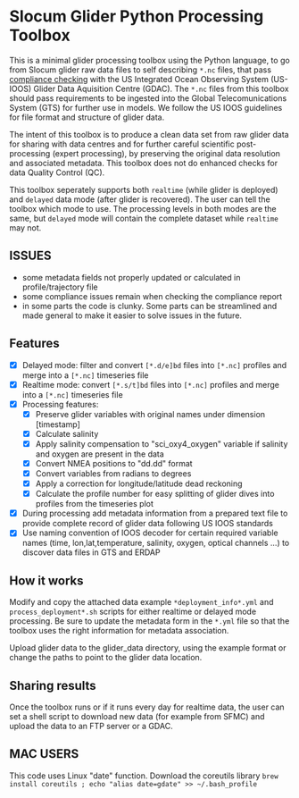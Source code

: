 # Slocum Glider Python Processing Toolbox

This is a minimal glider processing toolbox using the Python language, to go from Slocum glider raw data files to self describing `*.nc` files, that pass  [compliance checking](https://compliance.ioos.us/index.html "compliance checking") with the US Integrated Ocean Observing System (US-IOOS) Glider Data Aquisition Centre (GDAC). The `*.nc` files from this toolbox should pass requirements to be ingested into the Global Telecomunications System (GTS) for further use in models. We follow the US IOOS guidelines for file format and structure of glider data.

The intent of this toolbox is to produce a clean data set from raw glider data for sharing with data centres and for further careful scientific post-processing (expert processing), by preserving the original data resolution and associated metadata. This toolbox does not do enhanced checks for data Quality Control (QC).

This toolbox seperately supports both `realtime` (while glider is deployed) and `delayed` data mode (after glider is recovered). The user can tell the toolbox which mode to use. The processing levels in both modes are the same, but `delayed` mode will contain the complete dataset while `realtime` may not.

## ISSUES
- some metadata fields not properly updated or calculated in profile/trajectory file
- some compliance issues remain when checking the compliance report
- in some parts the code is clunky. Some parts can be streamlined and made general to make it easier to solve issues in the future.

## Features

- [x] Delayed mode: filter and convert `[*.d/e]bd` files into `[*.nc]` profiles and merge into a `[*.nc]` timeseries file
- [x] Realtime mode: convert `[*.s/t]bd` files into `[*.nc]` profiles and merge into a `[*.nc]` timeseries file
- [x] Processing features:
	- [x] Preserve glider variables with original names under dimension [timestamp]
	- [x] Calculate salinity
	- [x] Apply salinity compensation to "sci_oxy4_oxygen" variable if salinity and oxygen are present in the data
	- [x] Convert NMEA positions to "dd.dd" format
	- [x] Convert variables from radians to degrees
	- [x] Apply a correction for longitude/latitude dead reckoning
	- [x] Calculate the profile number for easy splitting of glider dives into profiles from the timeseries plot
- [x] During processing add metadata information from a prepared text file to provide complete record of glider data following US IOOS standards
- [x] Use naming convention of IOOS  decoder for certain required variable names (time, lon,lat,temperature, salinity, oxygen, optical channels ...) to discover data files in GTS and ERDAP
 
## How it works

Modify and copy the attached data example `*deployment_info*.yml` and `process_deployment*.sh` scripts for either realtime or delayed mode processing.
Be sure to update the metadata form in the `*.yml` file so that the toolbox uses the right information for metadata association.

Upload glider data to the glider_data directory, using the example format or change the paths to point to the glider data location.

## Sharing results

Once the toolbox runs or if it runs every day for realtime data, the user can set a shell script to download new data (for example from SFMC) and upload the data to an FTP server or a GDAC.


## MAC USERS

This code uses Linux "date" function. Download the coreutils library  `brew install coreutils ; echo "alias date=gdate" >> ~/.bash_profile`

					

					
